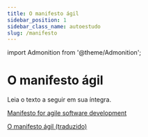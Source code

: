 ```yaml
---
title: O manifesto ágil
sidebar_position: 1
sidebar_class_name: autoestudo
slug: /manifesto
---
```


import Admonition from '@theme/Admonition';

# O manifesto ágil

<Admonition 
    type="info" 
    title="Autoestudo">

Leia o texto a seguir em sua íntegra.

[Manifesto for agile software
development](https://www.google.com/url?sa=t&source=web&rct=j&opi=89978449&url=https://www.researchgate.net/profile/Godfried-Adaba/post/Looking-for-papers-on-the-software-development-process-Any-recommendations-will-be-appreciated/attachment/59d639e579197b8077997172/AS%253A403742915612673%25401473271220194/download/Manifesto%2Bof%2BAgile%2BSoftware%2BDevelopment.pdf&ved=2ahUKEwiSutjGnsKFAxVspZUCHYEeDLcQFnoECBkQAQ&usg=AOvVaw04ZtJ8GAswlEtp5FYjMEBv)

[O manifesto ágil
(traduzido)](http://paginapessoal.utfpr.edu.br/frufrek/pos-web/p/arquivos/O_manifesto_agil.pdf)

</Admonition>

